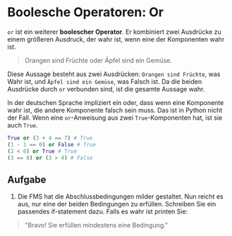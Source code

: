 Boolesche Operatoren: Or
==============

`or` ist ein weiterer **boolescher Operator**. Er kombiniert zwei Ausdrücke zu einem größeren Ausdruck, der wahr ist, 
wenn eine der Komponenten wahr ist.

> Orangen sind Früchte oder Äpfel sind ein Gemüse.

Diese Aussage besteht aus zwei Ausdrücken: `Orangen sind Früchte`, was Wahr ist, und `Äpfel sind ein Gemüse`, was Falsch ist. 
Da die beiden Ausdrücke durch `or` verbunden sind, ist die gesamte Aussage wahr. 

In der deutschen Sprache impliziert ein oder, dass wenn eine Komponente wahr ist, die andere Komponente falsch sein muss. 
Das ist in Python nicht der Fall. Wenn eine `or`-Anweisung aus zwei `True`-Komponenten hat, ist sie auch `True`.

```python
True or (3 + 4 == 7) # True
(1 - 1 == 0) or False # True
(2 < 0) or True # True
(3 == 8) or (3 > 4) # False
```

Aufgabe
------

1. Die FMS hat die Abschlussbedingungen milder gestaltet. Nun reicht es aus, nur eine der beiden Bedingungen
zu erfüllen. Schreiben Sie ein passendes if-statement dazu. Falls es wahr ist printen Sie:
   
> "Bravo! Sie erfüllen mindestens eine Bedingung."
